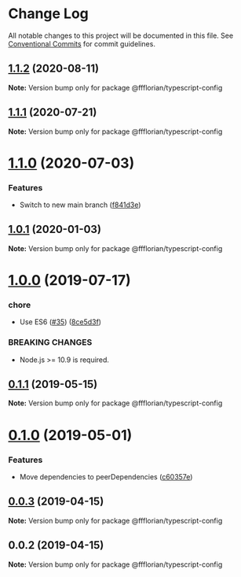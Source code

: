 # Change Log

All notable changes to this project will be documented in this file.
See [Conventional Commits](https://conventionalcommits.org) for commit guidelines.

## [1.1.2](https://github.com/ffflorian/config/tree/main/packages/typescript-config/compare/@ffflorian/typescript-config@1.1.1...@ffflorian/typescript-config@1.1.2) (2020-08-11)

**Note:** Version bump only for package @ffflorian/typescript-config





## [1.1.1](https://github.com/ffflorian/config/tree/main/packages/typescript-config/compare/@ffflorian/typescript-config@1.1.0...@ffflorian/typescript-config@1.1.1) (2020-07-21)

**Note:** Version bump only for package @ffflorian/typescript-config





# [1.1.0](https://github.com/ffflorian/config/tree/main/packages/typescript-config/compare/@ffflorian/typescript-config@1.0.1...@ffflorian/typescript-config@1.1.0) (2020-07-03)


### Features

* Switch to new main branch ([f841d3e](https://github.com/ffflorian/config/tree/main/packages/typescript-config/commit/f841d3e))





## [1.0.1](https://github.com/ffflorian/config/tree/main/packages/typescript-config/compare/@ffflorian/typescript-config@1.0.0...@ffflorian/typescript-config@1.0.1) (2020-01-03)

**Note:** Version bump only for package @ffflorian/typescript-config





# [1.0.0](https://github.com/ffflorian/config/tree/main/packages/typescript-config/compare/@ffflorian/typescript-config@0.1.1...@ffflorian/typescript-config@1.0.0) (2019-07-17)


### chore

* Use ES6 ([#35](https://github.com/ffflorian/config/tree/main/packages/typescript-config/issues/35)) ([8ce5d3f](https://github.com/ffflorian/config/tree/main/packages/typescript-config/commit/8ce5d3f))


### BREAKING CHANGES

* Node.js >= 10.9 is required.





## [0.1.1](https://github.com/ffflorian/config/tree/main/packages/typescript-config/compare/@ffflorian/typescript-config@0.1.0...@ffflorian/typescript-config@0.1.1) (2019-05-15)

**Note:** Version bump only for package @ffflorian/typescript-config





# [0.1.0](https://github.com/ffflorian/config/tree/main/packages/typescript-config/compare/@ffflorian/typescript-config@0.0.3...@ffflorian/typescript-config@0.1.0) (2019-05-01)


### Features

* Move dependencies to peerDependencies ([c60357e](https://github.com/ffflorian/config/tree/main/packages/typescript-config/commit/c60357e))





## [0.0.3](https://github.com/ffflorian/config/tree/main/packages/typescript-config/compare/@ffflorian/typescript-config@0.0.2...@ffflorian/typescript-config@0.0.3) (2019-04-15)

**Note:** Version bump only for package @ffflorian/typescript-config





## 0.0.2 (2019-04-15)

**Note:** Version bump only for package @ffflorian/typescript-config
